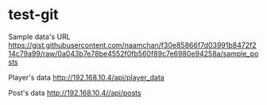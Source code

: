 # test-git

Sample data's URL
https://gist.githubusercontent.com/naamchan/f30e85866f7d03991b8472f214c79a99/raw/0a043b7e78be4552f0fb560f89c7e6980e94258a/sample_posts

Player's data
http://192.168.10.4/api/player_data

Post's data
http://192.168.10.4//api/posts
